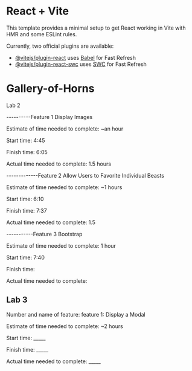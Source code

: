 # React + Vite

This template provides a minimal setup to get React working in Vite with HMR and some ESLint rules.

Currently, two official plugins are available:

- [@vitejs/plugin-react](https://github.com/vitejs/vite-plugin-react/blob/main/packages/plugin-react/README.md) uses [Babel](https://babeljs.io/) for Fast Refresh
- [@vitejs/plugin-react-swc](https://github.com/vitejs/vite-plugin-react-swc) uses [SWC](https://swc.rs/) for Fast Refresh

<!-- lab 1 for 301 help from ChatGPT and inclass demo -->
# Gallery-of-Horns
Lab 2

----------Feature 1 Display Images

Estimate of time needed to complete: ~an hour

Start time: 4:45

Finish time: 6:05

Actual time needed to complete: 1.5 hours

-------------Feature 2 Allow Users to Favorite Individual Beasts

Estimate of time needed to complete: ~1 hours

Start time: 6:10

Finish time: 7:37

Actual time needed to complete: 1.5

-----------Feature 3 Bootstrap

Estimate of time needed to complete: 1 hour

Start time: 7:40

Finish time: 

Actual time needed to complete:

## Lab 3

Number and name of feature: feature 1: Display a Modal

Estimate of time needed to complete: ~2 hours

Start time: _____

Finish time: _____

Actual time needed to complete: _____
